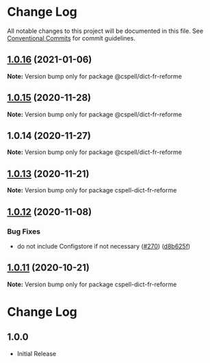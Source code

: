 # Change Log

All notable changes to this project will be documented in this file.
See [Conventional Commits](https://conventionalcommits.org) for commit guidelines.

## [1.0.16](https://github.com/streetsidesoftware/cspell-dicts/compare/@cspell/dict-fr-reforme@1.0.15...@cspell/dict-fr-reforme@1.0.16) (2021-01-06)

**Note:** Version bump only for package @cspell/dict-fr-reforme





## [1.0.15](https://github.com/streetsidesoftware/cspell-dicts/compare/@cspell/dict-fr-reforme@1.0.14...@cspell/dict-fr-reforme@1.0.15) (2020-11-28)

**Note:** Version bump only for package @cspell/dict-fr-reforme





## 1.0.14 (2020-11-27)

**Note:** Version bump only for package @cspell/dict-fr-reforme





## [1.0.13](https://github.com/streetsidesoftware/cspell-dicts/compare/cspell-dict-fr-reforme@1.0.12...cspell-dict-fr-reforme@1.0.13) (2020-11-21)

**Note:** Version bump only for package cspell-dict-fr-reforme

## [1.0.12](https://github.com/streetsidesoftware/cspell-dicts/compare/cspell-dict-fr-reforme@1.0.11...cspell-dict-fr-reforme@1.0.12) (2020-11-08)

### Bug Fixes

- do not include Configstore if not necessary ([#270](https://github.com/streetsidesoftware/cspell-dicts/issues/270)) ([d8b625f](https://github.com/streetsidesoftware/cspell-dicts/commit/d8b625f2f42d5cc6c4a9390216ac1e5037886e44))

## [1.0.11](https://github.com/streetsidesoftware/cspell-dicts/compare/cspell-dict-fr-reforme@1.0.10...cspell-dict-fr-reforme@1.0.11) (2020-10-21)

**Note:** Version bump only for package cspell-dict-fr-reforme

# Change Log

## 1.0.0

- Initial Release
